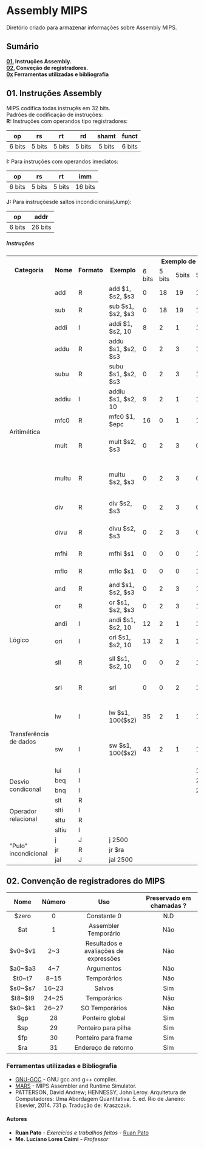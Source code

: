# Assembly MIPS

Diretório criado para armazenar informações sobre Assembly MIPS.

## Sumário ##
**[01.](#01-instru%C3%A7%C3%B5es-assembly) Instruções Assembly.**  
**[02.](#02-conven%C3%A7%C3%A3o-de-registradores-do-mips) Conveção de registradores.**  
**[0x](#ferramentas-utilizadas-e-bibliografia) Ferramentas utilizadas e bibliografia**

## 01. Instruções Assembly ##
MIPS codifica todas instruçẽs em 32 bits.  
Padrões de codificação de instruções:  
**R:** Instruções com operandos tipo registradores:


|   op   	|   rs   	|   rt   	|   rd   	|  shamt 	|  funct 	|
|:------:	|:------:	|:------:	|:------:	|:------:	|:------:	|
| 6 bits 	| 5 bits 	| 5 bits 	| 5 bits 	| 5 bits 	| 6 bits 	|


**I:** Para instruções com operandos imediatos:


|   op   	|   rs   	|   rt   	|   imm   	|
|:------:	|:------:	|:------:	|:-------:	|
| 6 bits 	| 5 bits 	| 5 bits 	| 16 bits 	|


**J:** Para instruçõesde saltos incondicionais(Jump):


|   op   	|   addr  	|
|:------:	|:-------:	|
| 6 bits 	| 26 bits 	|

##### Instruções #####
<div class="tg-wrap"><table id="tg-3QQwY">
  <tr>
    <th rowspan="2">Categoria</th>
    <th rowspan="2">Nome</th>
    <th rowspan="2">Formato</th>
    <th rowspan="2">Exemplo</th>
    <th colspan="6">Exemplo de codificação</th>
    <th rowspan="2">Significado</th>
    <th rowspan="2">Comentários</th>
  </tr>
  <tr>
    <td>6 bits</td>
    <td>5 bits</td>
    <td>5bits</td>
    <td>5bits</td>
    <td>5bits</td>
    <td>6bits</td>
  </tr>
  <tr>
    <td rowspan="13">Aritimética</td>
    <td>add<br></td>
    <td>R</td>
    <td>add $1, $s2, $s3</td>
    <td>0</td>
    <td>18</td>
    <td>19</td>
    <td>17</td>
    <td>0</td>
    <td>31<br></td>
    <td>$s1=$s2+$s3<br></td>
    <td>overflow</td>
  </tr>
  <tr>
    <td>sub</td>
    <td>R</td>
    <td>sub $s1, $s2, $s3</td>
    <td>0</td>
    <td>18</td>
    <td>19</td>
    <td>17</td>
    <td>0</td>
    <td>34</td>
    <td>$s1=$s2-$s3</td>
    <td>overflow</td>
  </tr>
  <tr>
    <td>addi</td>
    <td>I</td>
    <td>addi $1, $s2, 10</td>
    <td>8</td>
    <td>2</td>
    <td>1</td>
    <td colspan="3">100</td>
    <td>$s1=$s2+10</td>
    <td>overflow<br></td>
  </tr>
  <tr>
    <td>addu</td>
    <td>R</td>
    <td>addu $s1, $s2, $s3</td>
    <td>0<br></td>
    <td>2</td>
    <td>3</td>
    <td>1</td>
    <td>0</td>
    <td>33</td>
    <td>$s1=$s2+$s3</td>
    <td>no-overflow</td>
  </tr>
  <tr>
    <td>subu</td>
    <td>R</td>
    <td>subu $s1, $s2, $s3<br></td>
    <td>0</td>
    <td>2</td>
    <td>3</td>
    <td>1</td>
    <td>0</td>
    <td>35</td>
    <td>$s1=$s2-$s3</td>
    <td>no-overflow<br></td>
  </tr>
  <tr>
    <td>addiu</td>
    <td>I</td>
    <td>addiu $s1, $s2, 10</td>
    <td>9</td>
    <td>2</td>
    <td>1</td>
    <td colspan="3">10</td>
    <td>$s1=$s2+$s3</td>
    <td>no-overflow</td>
  </tr>
  <tr>
    <td>mfc0</td>
    <td>R</td>
    <td>mfc0 $1, $epc<br></td>
    <td>16</td>
    <td>0</td>
    <td>1</td>
    <td>14</td>
    <td>0</td>
    <td>0</td>
    <td>$s1=$epc</td>
    <td></td>
  </tr>
  <tr>
    <td>mult</td>
    <td>R</td>
    <td>mult $s2, $s3<br></td>
    <td>0</td>
    <td>2</td>
    <td>3</td>
    <td>0</td>
    <td>0</td>
    <td>24<br></td>
    <td>Hi,Lo = $s2*$s3</td>
    <td>64-sinalizado produto em Hi, Lo registrador</td>
  </tr>
  <tr>
    <td>multu</td>
    <td>R</td>
    <td>multu $s2, $s3</td>
    <td>0</td>
    <td>2</td>
    <td>3</td>
    <td>0</td>
    <td>0</td>
    <td>25</td>
    <td>Hi,Lo = $s2*$s3</td>
    <td>64-sinalizado produto em Hi, Lo registrador<br></td>
  </tr>
  <tr>
    <td>div<br></td>
    <td>R</td>
    <td>div $s2, $s3</td>
    <td>0</td>
    <td>2</td>
    <td>3</td>
    <td>0</td>
    <td>0</td>
    <td>26</td>
    <td>Lo = $s2/$s3<br>Hi = $s2%$s3<br></td>
    <td>Lo = Quociente<br>Hi = Resto<br></td>
  </tr>
  <tr>
    <td>divu</td>
    <td>R</td>
    <td>divu $s2, $s3</td>
    <td>0</td>
    <td>2<br></td>
    <td>3</td>
    <td>0</td>
    <td>0</td>
    <td>27</td>
    <td>Lo = $s2/$s3<br>Hi = $s2, $s3<br></td>
    <td>Quociente não negativo e resto</td>
  </tr>
  <tr>
    <td>mfhi</td>
    <td>R</td>
    <td>mfhi $s1</td>
    <td>0</td>
    <td>0</td>
    <td>0</td>
    <td>1</td>
    <td>0</td>
    <td>16</td>
    <td>$s1 = Hi<br></td>
    <td>Copia Hi em $s1</td>
  </tr>
  <tr>
    <td>mflo<br></td>
    <td>R</td>
    <td>mflo $s1</td>
    <td>0</td>
    <td>0</td>
    <td>0</td>
    <td>1</td>
    <td>0</td>
    <td>16</td>
    <td>$s1 = Lo</td>
    <td>Copia Lo em $s1</td>
  </tr>
  <tr>
    <td rowspan="6">Lógico</td>
    <td>and</td>
    <td>R<br></td>
    <td>and $s1, $s2, $s3</td>
    <td>0</td>
    <td>2<br></td>
    <td>3<br></td>
    <td>1</td>
    <td>0</td>
    <td>36</td>
    <td>$s1=$s2&amp;$s3</td>
    <td>E lógico (and)<br></td>
  </tr>
  <tr>
    <td>or</td>
    <td>R<br></td>
    <td>or $s1, $s2, $s3</td>
    <td>0</td>
    <td>2</td>
    <td>3</td>
    <td>1</td>
    <td>0</td>
    <td>37</td>
    <td>$s1=$s2|$s3</td>
    <td>Ou lógico (or)</td>
  </tr>
  <tr>
    <td>andi</td>
    <td>I</td>
    <td>andi $s1, $s2, 10</td>
    <td>12</td>
    <td>2</td>
    <td>1</td>
    <td colspan="3">10</td>
    <td>$s1=$s2&amp;10</td>
    <td>E lógico (and)</td>
  </tr>
  <tr>
    <td>ori</td>
    <td>I</td>
    <td>ori $s1, $s2, 10</td>
    <td>13</td>
    <td>2</td>
    <td>1</td>
    <td colspan="3">10</td>
    <td>$s1=$s2|10</td>
    <td>Ou lógico (or)</td>
  </tr>
  <tr>
    <td>sll</td>
    <td>R</td>
    <td>sll $s1, $s2, 10</td>
    <td>0</td>
    <td>0</td>
    <td>2</td>
    <td>1</td>
    <td>10</td>
    <td>0</td>
    <td>$s1=$s2&lt;&lt;10</td>
    <td>Deslocamento binário a esquerda</td>
  </tr>
  <tr>
    <td>srl<br></td>
    <td>R</td>
    <td>srl</td>
    <td>0</td>
    <td>0</td>
    <td>2</td>
    <td>1</td>
    <td>10</td>
    <td>2</td>
    <td>$s1=$s2&gt;&gt;10</td>
    <td>Deslocamento binário a direita</td>
  </tr>
  <tr>
    <td rowspan="3">Transferência de dados</td>
    <td>lw<br></td>
    <td>I</td>
    <td>lw $s1, 100($s2)</td>
    <td>35<br></td>
    <td>2</td>
    <td>1</td>
    <td colspan="3">100</td>
    <td>$s1=Mem[$s2+100]<br></td>
    <td>Carrega da memória e coloca no registrador<br></td>
  </tr>
  <tr>
    <td>sw</td>
    <td>I</td>
    <td>sw $s1, 100($s2)</td>
    <td>43</td>
    <td>2</td>
    <td>1</td>
    <td colspan="3">100</td>
    <td>Mem[$s2+100]=$s1</td>
    <td>Carrega do registrador e coloca na memória<br></td>
  </tr>
  <tr>
    <td>lui</td>
    <td>I</td>
    <td></td>
    <td></td>
    <td></td>
    <td></td>
    <td colspan="3">100</td>
    <td></td>
    <td></td>
  </tr>
  <tr>
    <td rowspan="2">Desvio condiconal</td>
    <td>beq</td>
    <td>I</td>
    <td></td>
    <td></td>
    <td></td>
    <td></td>
    <td colspan="3">25</td>
    <td></td>
    <td></td>
  </tr>
  <tr>
    <td>bnq</td>
    <td>I</td>
    <td></td>
    <td></td>
    <td></td>
    <td></td>
    <td colspan="3">25</td>
    <td></td>
    <td></td>
  </tr>
  <tr>
    <td rowspan="4">Operador relacional</td>
    <td>slt</td>
    <td>R</td>
    <td></td>
    <td></td>
    <td></td>
    <td></td>
    <td></td>
    <td></td>
    <td></td>
    <td></td>
    <td></td>
  </tr>
  <tr>
    <td>slti</td>
    <td>I<br></td>
    <td></td>
    <td></td>
    <td></td>
    <td></td>
    <td></td>
    <td></td>
    <td></td>
    <td></td>
    <td></td>
  </tr>
  <tr>
    <td>sltu</td>
    <td>R</td>
    <td></td>
    <td></td>
    <td></td>
    <td></td>
    <td></td>
    <td></td>
    <td></td>
    <td></td>
    <td></td>
  </tr>
  <tr>
    <td>sltiu</td>
    <td>I</td>
    <td></td>
    <td></td>
    <td></td>
    <td></td>
    <td></td>
    <td></td>
    <td></td>
    <td></td>
    <td></td>
  </tr>
  <tr>
    <td rowspan="3">"Pulo" incondicional<br></td>
    <td>j</td>
    <td>J</td>
    <td>j 2500</td>
    <td></td>
    <td></td>
    <td></td>
    <td></td>
    <td></td>
    <td></td>
    <td></td>
    <td></td>
  </tr>
  <tr>
    <td>jr</td>
    <td>R<br></td>
    <td>jr $ra</td>
    <td></td>
    <td></td>
    <td></td>
    <td></td>
    <td></td>
    <td></td>
    <td></td>
    <td></td>
  </tr>
  <tr>
    <td>jal</td>
    <td>J<br></td>
    <td>jal 2500</td>
    <td></td>
    <td></td>
    <td></td>
    <td></td>
    <td></td>
    <td></td>
    <td></td>
    <td></td>
  </tr>
</table>


## 02. Convenção de registradores do MIPS ##
|   Nome  	| Número 	|                  Uso                  	| Preservado em chamadas ? 	|
|:-------:	|:------:	|:-------------------------------------:	|:------------------------:	|
|  \$zero  	|    0   	|              Constante 0              	|            N.D           	|
|   \$at   	|    1   	|          Assembler Temporário         	|            Não           	|
| \$v0~\$v1 	|   2~3  	| Resultados e avaliações de expressões 	|            Não           	|
| \$a0~\$a3 	|   4~7  	|               Argumentos              	|            Não           	|
|  \$t0~t7 	|  8~15  	|              Temporários              	|            Não           	|
| \$s0~\$s7 	|  16~23 	|                 Salvos                	|            Sim           	|
| \$t8~\$t9 	|  24~25 	|              Temporários              	|            Não           	|
| \$k0~\$k1 	|  26~27 	|             SO Temporários            	|            Não           	|
|   \$gp   	|   28   	|            Ponteiro global            	|            Sim           	|
|   \$sp   	|   29   	|          Ponteiro para pilha          	|            Sim           	|
|   \$fp   	|   30   	|          Ponteiro para frame          	|            Sim           	|
|   \$ra   	|   31   	|          Endereço de retorno          	|            Sim           	|


### Ferramentas utilizadas e Bibliografia ###

* [GNU-GCC](https://gcc.gnu.org/) - GNU gcc and g++ compiler.
* [MARS](http://courses.missouristate.edu/KenVollmar/mars/) - MIPS Assembler and Runtime Simulator.
* PATTERSON, David Andrew; HENNESSY, John Leroy. Arquitetura de Computadores: Uma Abordagem Quantitativa. 5. ed. Rio de Janeiro: Elsevier, 2014. 731 p. Tradução de: Kraszczuk.

#### Autores ####

* **Ruan Pato** - *Exercícios e trabalhos feitos* - [Ruan Pato](https://github.com/ruanpato)
* **Me. Luciano Lores Caimi** - *Professor*